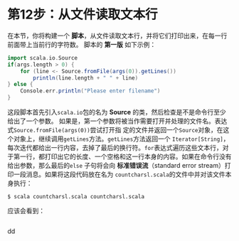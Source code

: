 第12步：从文件读取文本行
================================================================================
在本节，你将构建一个 **脚本**，从文件读取文本行，并将它们打印出来，在每一行前面带上当前行的字符数。
脚本的 **第一版** 如下示例：
```scala
import scala.io.Source
if(args.length > 0) {
    for (line <- Source.fromFile(args(0)).getLines())
        println(line.length + " " + line)
} else {
    Console.err.println("Please enter filename")
}
```
这段脚本首先引入`scala.io`包的名为 **Source** 的类，然后检查是不是命令行至少给出了一个参数。
如果是，第一个参数将被当作需要打开并处理的文件名。表达式`Source.fromFile(args(0))`尝试打开指
定的文件并返回一个`Source`对象，在这个对象上，继续调用`getLines`方法。`getLines`方法返回一个
`Iterator[String]`，每次迭代都给出一行内容，去掉了最后的换行符。`for`表达式遍历这些文本行，对
于第一行，都打印出它的长度、一个空格和这一行本身的内容。如果在命令行没有给出参数，那么最后的`else`
子句将会向 **标准错误流**（standard error stream）打印一段消息。如果将这段代码放在名为
`countcharsl.scala`的文件中并对该文件本身执行：
```shell
$ scala countcharsl.scala countcharsl.scala
```
应该会看到：
```

```





































dd
